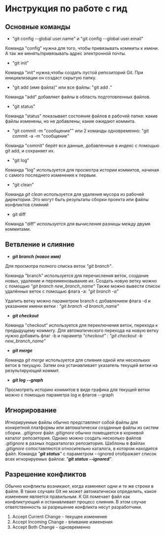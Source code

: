 # Инструкция по работе с гид
## Основные команды

* "git config --global user.name" и "git config --global user.email"

Команда "config" нужна для того, чтобы привязывать коммиты к имени. А так же менять/привязывать адрес электронной почты.

* "git init"

Команда "init" нужна,чтобы создать пустой репозиторий Git. При инициализации он создаст скрытую папку.

* "git add (имя файла)" или все файлы: "git add ."

Команда "add" добавляет файлы в область подготовленных файлов.

* "git status"

Команда "status" показывает состояния файлов в рабочей папке: какие файлы изменены, но не добавлены; какие ожидают коммита.

* "git commit -m "сообщение"" или 2 команды одновременно: "git commit -a -m "сообщение"

Команда "commit" берёт все данные, добавленные в индекс с помощью git add, и сохраняет их.

* "git log"

Команда "log" используется для просмотра истории коммитов, начиная с самого последнего изменения к первым.

* "git clean"

Команда _git clean_ используется для удаления мусора из рабочей директории. Это могут быть результаты сборки проекта или файлы конфликтов слияний

* git diff

Команда "diff" используется для вычисления разницы между двумя коммитами.

## Ветвление и слияние 

*  _**git branch (новое имя)**_

Для просмотра полного списка веток _"git branch"_.

Команда "branch" используется для перечисления веток, создание новых, удаление и переименовывание их.
Создать новую ветку можно с помощью _"git branch new_branch_name"_
Также можно вывести список удалённых веток с помощью флага -a: _"git branch -a"_

Удалить ветку можно параметром branch с добавлением флага -d и указанием имени ветки : _"git branch -d branch_name"_

* __*git checkout*__

Команда "checkout" используется для переключения веток, перехода к предыдущему коммиту. Для автоматического перехода на новую ветку нужно добавить флаг -b и параметр *"checkout"* : _"git checkout -b new_branch_name"_

* _**git merge**_

Команда _git merge_ используется для слияния одной или нескольких веток в текущую. Затем она устанавливает указатель текущей ветки на результирующий коммит.

* _**git log --graph**_

Просмотреть историю коммитов в виде графика для текущей ветки можно с помощью параметра log и флагов --graph 

## Игнорирование 

Игнорируемые файлы обычно представляют собой файлы для конкретной платформы или автоматически созданные файлы из систем сборки. 
_.gitignore_ файл _.gitignore_ обычно помещается в корневой каталог репозитория. Однако можно создать несколько файлов _.gitignore_ в разных подкаталогах репозитория. Шаблоны в файлах _.gitignore_ сопоставляются относительно каталога, в котором находится файл.
Команда _"**git status**"_ с параметром --ignored отображает список всех игнорируемых файлов:
_"**git status --ignored**"_.

## Разрешение конфликтов

Обычно конфликты возникают, когда изменяют одни и те же строки в файле. В таких случаях Git не может автоматически определить, какое изменение является правильным. К Git помечает файл как конфликтующий и останавливает процесс слияния. В этом случае ответственность за разрешение конфликта несут разработчики.

1. Accept Current Change - текущее изменение
2. Accept Incoming Change - вливание изменения
3. Accept Both Change - одновременно 


